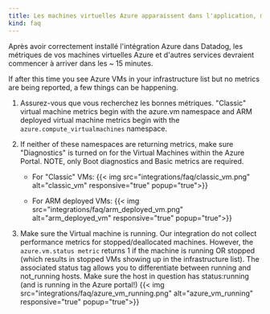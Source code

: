 ```yaml
---
title: Les machines virtuelles Azure apparaissent dans l'application, mais pas dans les métriques rapportées. 
kind: faq
---
```


Après avoir correctement installé l'intégration Azure dans Datadog, les métriques de vos machines virtuelles Azure et d'autres services devraient commencer à arriver dans les ~ 15 minutes.

If after this time you see Azure VMs in your infrastructure list but no metrics are being reported, a few things can be happening.

1. Assurez-vous que vous recherchez les bonnes métriques.
    "Classic" virtual machine metrics begin with the azure.vm namespace and ARM deployed virtual machine metrics begin with the `azure.compute_virtualmachines` namespace.

2. If neither of these namespaces are returning metrics, make sure "Diagnostics" is turned on for the Virtual Machines within the Azure Portal. NOTE, only Boot diagnostics and Basic metrics are required.
    * For "Classic" VMs:
    {{< img src="integrations/faq/classic_vm.png" alt="classic_vm" responsive="true" popup="true">}}

    * For ARM deployed VMs:
    {{< img src="integrations/faq/arm_deployed_vm.png" alt="arm_deployed_vm" responsive="true" popup="true">}}

3. Make sure the Virtual machine is running.
    Our integration do not collect performance metrics for stopped/deallocated machines. However, the `azure.vm.status metric` returns 1 if the machine is running OR stopped (which results in stopped VMs showing up in the infrastructure list). The associated status tag allows you to differentiate between running and not_running hosts. Make sure the host in question has status:running (and is running in the Azure portal!)
    {{< img src="integrations/faq/azure_vm_running.png" alt="azure_vm_running" responsive="true" popup="true">}}


